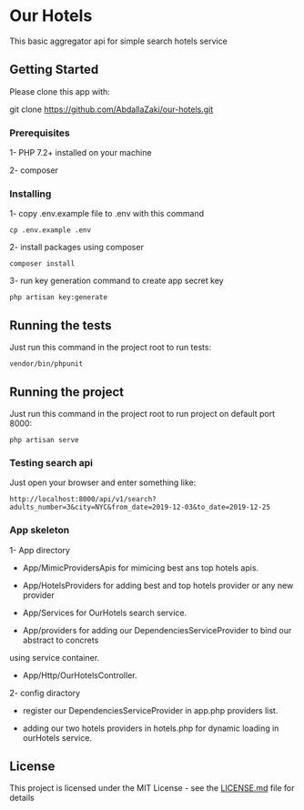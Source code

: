 # Our Hotels

This basic aggregator api for simple search hotels service

## Getting Started

Please clone this app with:

git clone https://github.com/AbdallaZaki/our-hotels.git

### Prerequisites

1- PHP 7.2+ installed on your machine

2- composer

### Installing

1- copy .env.example file to .env with this command

```
cp .env.example .env 
```
2- install packages using composer

```
composer install
```

3- run key generation command to create app secret key

```
php artisan key:generate
```
## Running the tests

Just run this command in the project root to run tests:

```
vendor/bin/phpunit
```
## Running the project

Just run this command in the project root to run project on default port 8000:

```
php artisan serve
```

### Testing search api

Just open your browser and enter something like:

```
http://localhost:8000/api/v1/search?adults_number=3&city=NYC&from_date=2019-12-03&to_date=2019-12-25 
```

### App skeleton

1- App directory

* App/MimicProvidersApis for mimicing best ans top hotels apis.

* App/HotelsProviders for adding best and top hotels provider or any new provider

* App/Services for OurHotels search service.

* App/providers for adding our DependenciesServiceProvider to bind our abstract to concrets

using service container.

* App/Http/OurHotelsController.

2- config diractory

* register our DependenciesServiceProvider in app.php providers list.

* adding our two hotels providers in hotels.php for dynamic loading in ourHotels service.

## License

This project is licensed under the MIT License - see the [LICENSE.md](LICENSE.md) file for details
